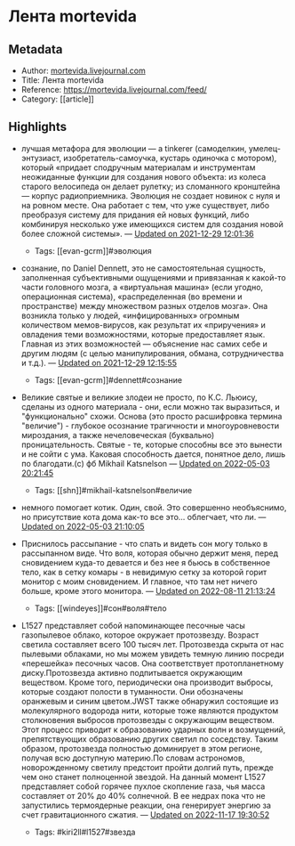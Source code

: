 # Лента mortevida

## Metadata
- Author: [mortevida.livejournal.com]()
- Title: Лента mortevida
- Reference: https://mortevida.livejournal.com/feed/
- Category: [[article]]

## Highlights
- лучшая метафора для эволюции — a tinkerer (самоделкин, умелец-энтузиаст, изобретатель-самоучка, кустарь одиночка с мотором), который «придает сподручным материалам и инструментам неожиданные функции для создания нового объекта: из колеса старого велосипеда он делает рулетку; из сломанного кронштейна — корпус радиоприемника. Эволюция не создает новинок с нуля и на ровном месте. Она работает с тем, что уже существует, либо преобразуя систему для придания ей новых функций, либо комбинируя несколько уже имеющихся систем для создания новой более сложной системы». — [Updated on 2021-12-29 12:01:36](https://hyp.is/7TQVamiFEeyswceyl5wOcQ/mortevida.livejournal.com/feed/)
   - Tags: [[evan-gcrm]]#эволюция
- сознание, по Daniel Dennett, это не самостоятельная сущность, заполненная субъективными ощущениями и привязанная к какой-то части головного мозга, а «виртуальная машина» (если угодно, операционная система), «распределенная (во времени и пространстве) между множеством разных отделов мозга». Она возникла только у людей, «инфицированных» огромным количеством мемов-вирусов, как результат их «приручения» и овладения теми возможностями, которые предоставляет язык. Главная из этих возможностей — объяснение нас самих себе и другим людям (с целью манипулирования, обмана, сотрудничества и т.д.). — [Updated on 2021-12-29 12:15:55](https://hyp.is/7SjAeGiHEeyqeFdKzkeHtQ/mortevida.livejournal.com/feed/)
   - Tags: [[evan-gcrm]]#dennett#сознание



- Великие святые и великие злодеи не просто, по К.С. Льюису, сделаны из одного материала - они, если можно так выразиться, и "функционально" схожи. Основа (это просто расшифровка термина "величие") - глубокое осознание трагичности и многоуровневости мироздания, а также нечеловеческая (буквально) проницательность. Святые - те, которые способны все это вынести и не сойти с ума. Каковая способность дается, понятное дело, лишь по благодати.(с) фб Mikhail Katsnelson — [Updated on 2022-05-03 20:21:45](https://hyp.is/gaHI5ssFEeyD31fIdDTOPA/mortevida.livejournal.com/feed/)
   - Tags: [[shn]]#mikhail-katsnelson#величие
- немного помогает котик. Один, свой. Это совершенно необъяснимо, но присутствие кота дома как-то все это... облегчает, что ли. — [Updated on 2022-05-03 21:10:05](https://hyp.is/QqbLRMsMEeyOspdCrRAdaw/mortevida.livejournal.com/feed/)




- Приснилось рассыпание - что спать и видеть сон могу только в рассыпанном виде. Что воля, которая обычно держит меня, перед сновидением куда-то девается и без нее я бьюсь в собственное тело, как в сетку комары - в невидимую сетку за которой горит монитор с моим сновидением. И главное, что там нет ничего больше, кроме этого монитора. — [Updated on 2022-08-11 21:13:24](https://hyp.is/SkRFbhmhEe2I1ZeZ7otPXw/mortevida.livejournal.com/feed/)
   - Tags: [[windeyes]]#сон#воля#тело



- L1527 представляет собой напоминающее песочные часы газопылевое облако, которое окружает протозвезду. Возраст светила составляет всего 100 тысяч лет. Протозвезда скрыта от нас пылевыми облаками, но мы можем увидеть темную линию посреди «перешейка» песочных часов. Она соответствует протопланетному диску.Протозвезда активно подпитывается окружающим веществом. Кроме того, периодически она производит выбросы, которые создают полости в туманности. Они обозначены оранжевым и синим цветом.JWST также обнаружил состоящие из молекулярного водорода нити, которые тоже являются продуктом столкновения выбросов протозвезды с окружающим веществом. Этот процесс приводит к образованию ударных волн и возмущений, препятствующих образованию других светил по соседству. Таким образом, протозвезда полностью доминирует в этом регионе, получая всю доступную материю.По словам астрономов, новорожденному светилу предстоит пройти долгий путь, прежде чем оно станет полноценной звездой. На данный момент L1527 представляет собой горячее пухлое скопление газа, чья масса составляет от 20% до 40% солнечной. В ее недрах пока что не запустились термоядерные реакции, она генерирует энергию за счет гравитационного сжатия. — [Updated on 2022-11-17 19:30:52](https://hyp.is/M-aJ-GaVEe2XArvYDG_a3A/mortevida.livejournal.com/feed/)
   - Tags: #kiri2ll#l1527#звезда

